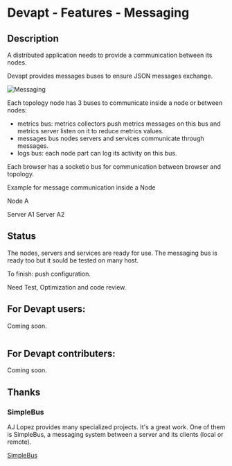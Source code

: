 # Devapt - Features - Messaging

## Description
A distributed application needs to provide a communication between its nodes.

Devapt provides messages buses to ensure JSON messages exchange.

![Messaging](https://github.com/lucbories/Devapt/tree/master/docs/features/buses.png)

Each topology node has 3 buses to communicate inside a node or between nodes:
* metrics bus: metrics collectors push metrics messages on this bus and metrics server listen on it to reduce metrics values.
* messages bus nodes servers and services communicate through messages.
* logs bus: each node part can log its activity on this bus.

Each browser has a socketio bus for communication between browser and topology.


Example for message communication inside a Node

Node A

Server A1			Server A2




## Status
The nodes, servers and services are ready for use.
The messaging bus is ready too but it sould be tested on many host.

To finish: push configuration.

Need Test, Optimization and code review.



## For Devapt users:
Coming soon.
```
```



## For Devapt contributers:
Coming soon.



## Thanks

### SimpleBus
AJ Lopez provides many specialized projects.
It's a great work.
One of them is SimpleBus, a messaging system between a server and its clients (local or remote).

[SimpleBus](https://github.com/ajlopez/SimpleBus)
